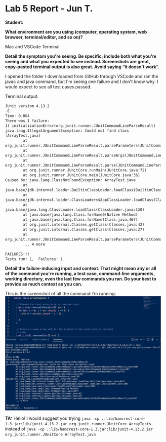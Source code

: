 # Lab 5 Report - Jun T.
**Student:**

**What environment are you using (computer, operating system, web browser, terminal/editor, and so on)?**

Mac and VSCode Terminal

**Detail the symptom you're seeing. Be specific; include both what you're seeing and what you expected to see instead. Screenshots are great, copy-pasted terminal output is also great. Avoid saying “it doesn't work”.**

I opened the folder I downloaded from GitHub through VSCode and ran the javac and java command, but I'm seeing one failure and I don't know why. I would expect to see all test cases passed.

Terminal output: 
```
JUnit version 4.13.2
.E
Time: 0.004
There was 1 failure:
1) initializationError(org.junit.runner.JUnitCommandLineParseResult)
java.lang.IllegalArgumentException: Could not find class [ArrayTest.java]
        at org.junit.runner.JUnitCommandLineParseResult.parseParameters(JUnitCommandLineParseResult.java:100)
        at org.junit.runner.JUnitCommandLineParseResult.parseArgs(JUnitCommandLineParseResult.java:50)
        at org.junit.runner.JUnitCommandLineParseResult.parse(JUnitCommandLineParseResult.java:44)
        at org.junit.runner.JUnitCore.runMain(JUnitCore.java:72)
        at org.junit.runner.JUnitCore.main(JUnitCore.java:36)
Caused by: java.lang.ClassNotFoundException: ArrayTest.java
        at java.base/jdk.internal.loader.BuiltinClassLoader.loadClass(BuiltinClassLoader.java:641)
        at java.base/jdk.internal.loader.ClassLoaders$AppClassLoader.loadClass(ClassLoaders.java:188)
        at java.base/java.lang.ClassLoader.loadClass(ClassLoader.java:520)
        at java.base/java.lang.Class.forName0(Native Method)
        at java.base/java.lang.Class.forName(Class.java:467)
        at org.junit.internal.Classes.getClass(Classes.java:42)
        at org.junit.internal.Classes.getClass(Classes.java:27)
        at org.junit.runner.JUnitCommandLineParseResult.parseParameters(JUnitCommandLineParseResult.java:98)
        ... 4 more

FAILURES!!!
Tests run: 1,  Failures: 1
```

**Detail the failure-inducing input and context. That might mean any or all of the command you're running, a test case, command-line arguments, working directory, even the last few commands you ran. Do your best to provide as much context as you can.**

This is the screenshot of all the command I'm running:
![Image](Error.png)




**TA:**
Hello! I would suggest you trying `java -cp .:lib/hamcrest-core-1.3.jar:lib/junit-4.13.2.jar org.junit.runner.JUnitCore ArrayTests` instead of `java -cp .:lib/hamcrest-core-1.3.jar:lib/junit-4.13.2.jar org.junit.runner.JUnitCore ArrayTest.java`
